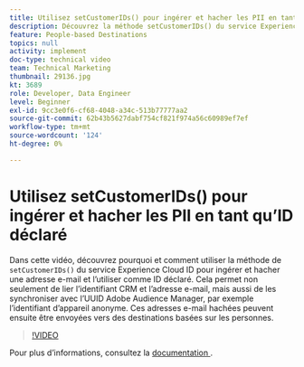 ```yaml
---
title: Utilisez setCustomerIDs() pour ingérer et hacher les PII en tant qu’ID déclaré
description: Découvrez la méthode setCustomerIDs() du service Experience Cloud ID permettant d’ingérer et de hacher une adresse e-mail. Découvrez comment l’utiliser en tant qu’ID déclaré.
feature: People-based Destinations
topics: null
activity: implement
doc-type: technical video
team: Technical Marketing
thumbnail: 29136.jpg
kt: 3689
role: Developer, Data Engineer
level: Beginner
exl-id: 9cc3e0f6-cf68-4048-a34c-513b77777aa2
source-git-commit: 62b43b5627dabf754cf821f974a56c60989ef7ef
workflow-type: tm+mt
source-wordcount: '124'
ht-degree: 0%

---
```


# Utilisez setCustomerIDs() pour ingérer et hacher les PII en tant qu’ID déclaré

Dans cette vidéo, découvrez pourquoi et comment utiliser la méthode de `setCustomerIDs()` du service Experience Cloud ID pour ingérer et hacher une adresse e-mail et l’utiliser comme ID déclaré. Cela permet non seulement de lier l’identifiant CRM et l’adresse e-mail, mais aussi de les synchroniser avec l’UUID Adobe Audience Manager, par exemple l’identifiant d’appareil anonyme. Ces adresses e-mail hachées peuvent ensuite être envoyées vers des destinations basées sur les personnes.

>[!VIDEO](https://video.tv.adobe.com/v/29136/?quality=12)

Pour plus d’informations, consultez la [ documentation ](https://experienceleague.adobe.com/docs/id-service/using/reference/hashing-support.html).
